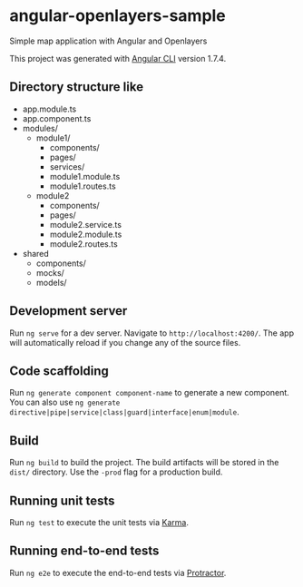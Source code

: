 # angular-openlayers-sample

Simple map application with Angular and Openlayers

This project was generated with [Angular CLI](https://github.com/angular/angular-cli) version 1.7.4.

## Directory structure like

- app.module.ts
- app.component.ts
- modules/
  - module1/
    - components/
    - pages/
    - services/
    - module1.module.ts
    - module1.routes.ts
  - module2
    - components/
    - pages/
    - module2.service.ts
    - module2.module.ts
    - module2.routes.ts
- shared
  - components/
  - mocks/
  - models/

## Development server

Run `ng serve` for a dev server. Navigate to `http://localhost:4200/`. The app will automatically reload if you change any of the source files.

## Code scaffolding

Run `ng generate component component-name` to generate a new component. You can also use `ng generate directive|pipe|service|class|guard|interface|enum|module`.

## Build

Run `ng build` to build the project. The build artifacts will be stored in the `dist/` directory. Use the `-prod` flag for a production build.

## Running unit tests

Run `ng test` to execute the unit tests via [Karma](https://karma-runner.github.io).

## Running end-to-end tests

Run `ng e2e` to execute the end-to-end tests via [Protractor](http://www.protractortest.org/).
